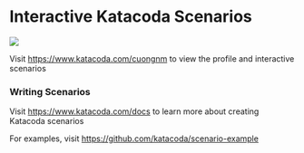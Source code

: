 # Interactive Katacoda Scenarios

[![](http://shields.katacoda.com/katacoda/cuongnm/count.svg)](https://www.katacoda.com/cuongnm "Get your profile on Katacoda.com")

Visit https://www.katacoda.com/cuongnm to view the profile and interactive scenarios

### Writing Scenarios
Visit https://www.katacoda.com/docs to learn more about creating Katacoda scenarios

For examples, visit https://github.com/katacoda/scenario-example
